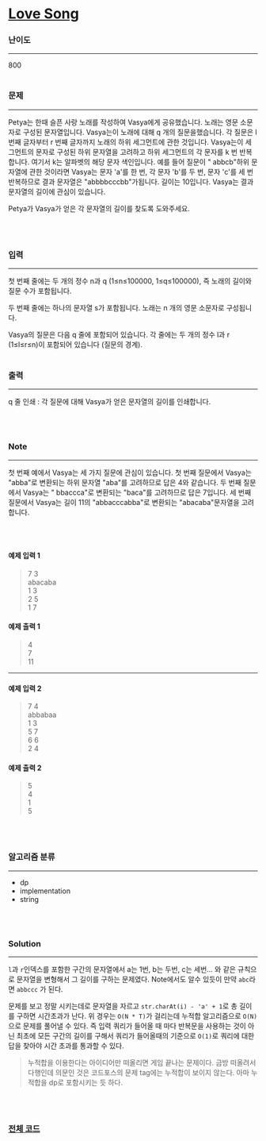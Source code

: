 # [Love Song](https://codeforces.com/contest/1539/problem/B)

### 난이도

***
800
<br><br>

### 문제

***

Petya는 한때 슬픈 사랑 노래를 작성하여 Vasya에게 공유했습니다. 노래는 영문 소문자로 구성된 문자열입니다. Vasya는이 노래에 대해 q 개의 질문을했습니다. 각 질문은 l 번째 글자부터 r 번째 글자까지
노래의 하위 세그먼트에 관한 것입니다. Vasya는이 세그먼트의 문자로 구성된 하위 문자열을 고려하고 하위 세그먼트의 각 문자를 k 번 반복합니다. 여기서 k는 알파벳의 해당 문자 색인입니다. 예를 들어 질문이 "
abbcb"하위 문자열에 관한 것이라면 Vasya는 문자 'a'를 한 번, 각 문자 'b'를 두 번, 문자 'c'를 세 번 반복하므로 결과 문자열은 "abbbbcccbb"가됩니다. 길이는 10입니다. Vasya는
결과 문자열의 길이에 관심이 있습니다.

Petya가 Vasya가 얻은 각 문자열의 길이를 찾도록 도와주세요.

<br><br>

### 입력

***

첫 번째 줄에는 두 개의 정수 n과 q (1≤n≤100000, 1≤q≤100000), 즉 노래의 길이와 질문 수가 포함됩니다.

두 번째 줄에는 하나의 문자열 s가 포함됩니다. 노래는 n 개의 영문 소문자로 구성됩니다.

Vasya의 질문은 다음 q 줄에 포함되어 있습니다. 각 줄에는 두 개의 정수 l과 r (1≤l≤r≤n)이 포함되어 있습니다 (질문의 경계).
<br><br>

### 출력

***

q 줄 인쇄 : 각 질문에 대해 Vasya가 얻은 문자열의 길이를 인쇄합니다.

<br><br>

### Note

***

첫 번째 예에서 Vasya는 세 가지 질문에 관심이 있습니다. 첫 번째 질문에서 Vasya는 "abba"로 변환되는 하위 문자열 "aba"를 고려하므로 답은 4와 같습니다. 두 번째 질문에서 Vasya는 "
bbaccca"로 변환되는 "baca"를 고려하므로 답은 7입니다. 세 번째 질문에서 Vasya는 길이 11의 "abbacccabba"로 변환되는 "abacaba"문자열을 고려합니다.

<br><br>

#### 예제 입력 1

> 7 3       
abacaba     
1 3     
2 5     
1 7

#### 예제 출력 1

> 4     
7       
11

***

#### 예제 입력 2

> 7 4       
abbabaa         
1 3     
5 7     
6 6     
2 4

#### 예제 출력 2

> 5     
4       
1       
5

<br><br>

### 알고리즘 분류

***

* dp
* implementation
* string

<br><br>

### Solution

***

`l`과 `r`인덱스를 포함한 구간의 문자열에서 a는 1번, b는 두번, c는 세번... 와 같은 규칙으로 문자열을 변형해서 그 길이를 구하는 문제였다. Note에서도 알수 있듯이 만약 `abc`라면 `abbccc`
가 된다.

문제를 보고 정말 시키는데로 문자열을 자르고 `str.charAt(i) - 'a' + 1`로 총 길이를 구하면 시간초과가 난다. 위 경우는 `O(N * T)`가 걸리는데 누적합 알고리즘으로 `O(N)`으로 문제를
풀어낼 수 있다. 즉 입력 쿼리가 들어올 때 마다 반복문을 사용하는 것이 아닌 최초에 모든 구간의 길이를 구해서 쿼리가 들어올때의 기준으로 `O(1)`로 쿼리에 대한 답을 찾아야 시간 초과를 통과할 수 있다.

> 누적합을 이용한다는 아이디어만 떠올리면 게임 끝나는 문제이다. 금방 떠올려서 다행인데 의문인 것은 코드포스의 문제 tag에는 누적합이 보이지 않는다. 아마 누적합을 dp로 포함시키는 듯 하다.

<br><br>

### [전체 코드](https://github.com/Jungmin-Seo0527/CodingTest/blob/main/src/codeforces/R727_D2/B_Love_Song.java)
